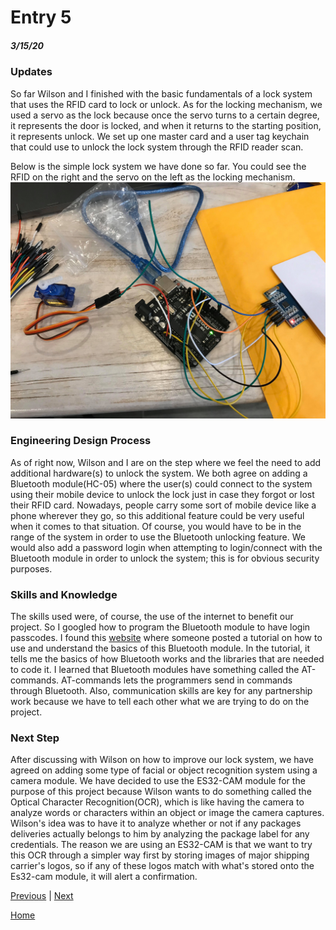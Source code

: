 # Entry 5
##### 3/15/20

### Updates
So far Wilson and I finished with the basic fundamentals of a lock system that uses the RFID card to lock or unlock. As for the locking mechanism, we used a servo as the lock because once the servo turns to a certain degree, it represents the door is locked, and when it returns to the starting position, it represents unlock. We set up one master card and a user tag keychain that could use to unlock the lock system through the RFID reader scan.

Below is the simple lock system we have done so far. You could see the RFID on the right and the servo on the left as the locking mechanism.
<img src = "lock-prototype1.jpg"></img>


### Engineering Design Process
As of right now, Wilson and I are on the step where we feel the need to add additional hardware(s) to unlock the system. We both agree on adding a Bluetooth module(HC-05) where the user(s) could connect to the system using their mobile device to unlock the lock just in case they forgot or lost their RFID card. Nowadays, people carry some sort of mobile device like a phone wherever they go, so this additional feature could be very useful when it comes to that situation. Of course, you would have to be in the range of the system in order to use the Bluetooth unlocking feature. We would also add a password login when attempting to login/connect with the Bluetooth module in order to unlock the system; this is for obvious security purposes.

### Skills and Knowledge
The skills used were, of course, the use of the internet to benefit our project. So I googled how to program the Bluetooth module to have login passcodes. I found this [website](https://create.arduino.cc/projecthub/electropeak/getting-started-with-hc-05-bluetooth-module-arduino-e0ca81) where someone posted a tutorial on how to use and understand the basics of this Bluetooth module. In the tutorial, it tells me the basics of how Bluetooth works and the libraries that are needed to code it. I learned that Bluetooth modules have something called the AT-commands. AT-commands lets the programmers send in commands through Bluetooth. Also, communication skills are key for any partnership work because we have to tell each other what we are trying to do on the project.

### Next Step
After discussing with Wilson on how to improve our lock system, we have agreed on adding some type of facial or object recognition system using a camera module. We have decided to use the ES32-CAM module for the purpose of this project because Wilson wants to do something called the Optical Character Recognition(OCR), which is like having the camera to analyze words or characters within an object or image the camera captures. Wilson's idea was to have it to analyze whether or not if any packages deliveries actually belongs to him by analyzing the package label for any credentials. The reason we are using an ES32-CAM is that we want to try this OCR through a simpler way first by storing images of major shipping carrier's logos, so if any of these logos match with what's stored onto the Es32-cam module, it will alert a confirmation.

[Previous](entry04.md) | [Next](entry06.md)

[Home](../README.md)